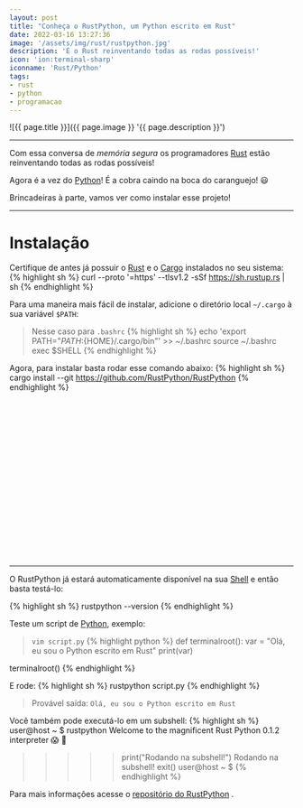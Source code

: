 ```yaml
---
layout: post
title: "Conheça o RustPython, um Python escrito em Rust"
date: 2022-03-16 13:27:36
image: '/assets/img/rust/rustpython.jpg'
description: 'É o Rust reinventando todas as rodas possíveis!'
icon: 'ion:terminal-sharp'
iconname: 'Rust/Python'
tags:
- rust
- python
- programacao
---
```


![{{ page.title }}]({{ page.image }} '{{ page.description }}')

---

Com essa conversa de *memória segura* os programadores [Rust](https://terminalroot.com.br/tags#rust) estão reinventando todas as rodas possíveis!

Agora é a vez do [Python](https://terminalroot.com.br/tags#python)! É a cobra caindo na boca do caranguejo! 😃 

Brincadeiras à parte, vamos ver como instalar esse projeto!

---

# Instalação

Certifique de antes já possuir o [Rust](https://terminalroot.com.br/tags#rust) e o [Cargo](https://rustup.rs/) instalados no seu sistema:
{% highlight sh %}
curl --proto '=https' --tlsv1.2 -sSf https://sh.rustup.rs | sh
{% endhighlight %}

Para uma maneira mais fácil de instalar, adicione o diretório local `~/.cargo` à sua variável `$PATH`:
> Nesse caso para `.bashrc`
{% highlight sh %}
echo 'export PATH="${PATH}:${HOME}/.cargo/bin"' >> ~/.bashrc
source ~/.bashrc
exec $SHELL
{% endhighlight %}

Agora, para instalar basta rodar esse comando abaixo:
{% highlight sh %}
cargo install --git https://github.com/RustPython/RustPython
{% endhighlight %}


<!-- SQUARE - GAMES ROOT -->
<script async src="//pagead2.googlesyndication.com/pagead/js/adsbygoogle.js"></script>
<ins class="adsbygoogle"
style="display:inline-block;width:336px;height:280px"
data-ad-client="ca-pub-2838251107855362"
data-ad-slot="5351066970"></ins>
<script>
(adsbygoogle = window.adsbygoogle || []).push({});
</script>

---

O RustPython já estará automaticamente disponível na sua [Shell](https://terminalroot.com.br/shell) e então basta testá-lo:

{% highlight sh %}
rustpython --version
{% endhighlight %}

Teste um script de [Python](https://terminalroot.com.br/tags#python), exemplo:

> `vim script.py`
{% highlight python %}
def terminalroot():
    var = "Olá, eu sou o Python escrito em Rust"
    print(var)

terminalroot()
{% endhighlight %}

E rode:
{% highlight sh %}
rustpython script.py
{% endhighlight %}
> Provável saída: `Olá, eu sou o Python escrito em Rust`

Você também pode executá-lo em um subshell:
{% highlight sh %}
user@host ~ $ rustpython 
Welcome to the magnificent Rust Python 0.1.2 interpreter 😱 🖖
>>>>> print("Rodando na subshell!")
Rodando na subshell!
>>>>> exit()
user@host ~ $ 
{% endhighlight %}

Para mais informações acesse o [repositório do RustPython](https://github.com/RustPython/RustPython) .

<!--
O caranguejo com a conversinha da memória segura, agora quer enrolar a cobra! huahauhua
-->

